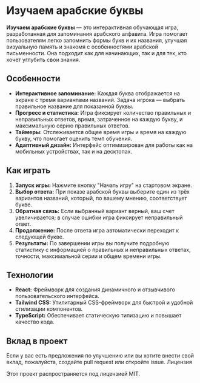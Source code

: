 # Изучаем арабские буквы

**Изучаем арабские буквы** — это интерактивная обучающая игра, разработанная для запоминания арабского алфавита. Игра помогает пользователям легко запомнить формы букв и их названия, улучшая визуальную память и знакомя с особенностями арабской письменности. Она подходит как для начинающих, так и для тех, кто хочет углубить свои знания.

## Особенности

- **Интерактивное запоминание:** Каждая буква отображается на экране с тремя вариантами названий. Задача игрока — выбрать правильное название для показанной буквы.
- **Прогресс и статистика:** Игра фиксирует количество правильных и неправильных ответов, время, затраченное на каждую букву, и максимальную серию правильных ответов.
- **Таймеры:** Отслеживается общее время игры и время на каждую букву, что помогает оценить темп обучения.
- **Адаптивный дизайн:** Интерфейс оптимизирован для работы как на мобильных устройствах, так и на десктопах.

## Как играть

1. **Запуск игры:** Нажмите кнопку "Начать игру" на стартовом экране.
2. **Выбор ответа:** При показе арабской буквы выберите один из трёх вариантов названий, который, по вашему мнению, соответствует букве.
3. **Обратная связь:** Если выбранный вариант верный, ваш счет увеличивается; в случае ошибки игра фиксирует неправильный ответ.
4. **Продолжение:** После ответа игра автоматически переходит к следующей букве.
5. **Результаты:** По завершении игры вы получите подробную статистику с информацией о правильных и неправильных ответах, точности, максимальной серии и общем времени игры.

## Технологии

- **React:** Фреймворк для создания динамичного и отзывчивого пользовательского интерфейса.
- **Tailwind CSS:** Утилитарный CSS-фреймворк для быстрой и удобной стилизации компонентов.
- **TypeScript:** Обеспечивает статическую типизацию и повышает качество кода.

## Вклад в проект

Если у вас есть предложения по улучшению или вы хотите внести свой вклад, пожалуйста, создайте pull request или откройте issue.
Лицензия

Этот проект распространяется под лицензией MIT.
